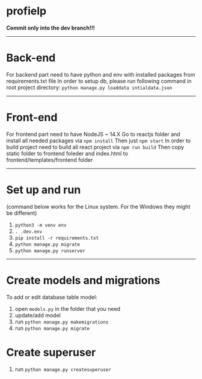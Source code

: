 # profielp

**Commit only into the dev branch!!!**

-----

# Back-end

For backend part need to have python and env with installed packages from requirements.txt file
In order to setup db, please run following command in root project directory: `python manage.py loaddata intialdata.json`

-----

# Front-end

For frontend part need to have NodeJS ~ 14.X Go to reactjs folder and install all needed packages via ```npm install```
Then just ```npm start```
In order to build project need to build all react project via ```npm run build```
Then copy static folder to frontend foleder and index.html to frontend/templates/frontend folder

-----

# Set up and run

(command below works for the Linux system. For the Windows they might be different)

1. `python3 -m venv env`
2. `. .dev.env`
3. `pip install -r requirements.txt`
4. `python manage.py migrate`
5. `python manage.py runserver`

-----

# Create models and migrations

To add or edit database table model:

1. open `models.py` in the folder that you need
2. update/add model
3. run `python manage.py makemigrations`
4. run `python manage.py migrate`


# Create superuser
1. run `python manage.py createsuperuser`